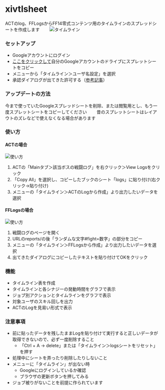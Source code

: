 # xivtlsheet
ACTのlog、FFLogsからFF14零式コンテンツ用のタイムラインのスプレッドシートを作成します　　
![タイムライン](https://i.imgur.com/Wpwljta.png)

### セットアップ
- Googleアカウントにログイン
- [ここをクリックして](https://docs.google.com/spreadsheets/d/1L8iDIn373U3rOGpw5KPLYQ3oE-U-BjJWxSTcbE4xbJE/copy)自分のGoogleアカウントのドライブにスプレットシートをコピー
- メニューから「タイムライン＞ユーザ名設定」を選択
- 承認ダイアログが出てきた許可する（[参考記事](https://www.virment.com/step-allow-google-apps-script/)）

### アップデートの方法
今まで使っていたGoogleスプレッドシートを削除、または閲覧用とし、もう一度スプレットシートをコピーしてください　　
昔のスプレットシートはレイアウトのズレなどで使えなくなる場合があります

### 使い方
#### ACTの場合
![使い方](https://i.imgur.com/xRyYtho.gif)
1. ACTの「Mainタブ＞該当ボスの戦闘ログ」を右クリック＞View Logsをクリック
1. 「Copy All」を選択し、コピーしたブックのシート「logs」に貼り付け(右クリック→貼り付け)
1. メニューの「タイムライン＞ACTのLogから作成」より出力したいデータを選択

#### FFLogsの場合
![使い方](https://i.imgur.com/wxDsYht.gif)
1. 戦闘ログのページを開く
1. URLのreports/の後「ランダムな文字#fight=数字」の部分をコピー
1. メニューの「タイムライン＞FFLogsから作成」より出力したいデータを選択
1. 出てきたダイアログにコピーしたテキストを貼り付けてOKをクリック

### 機能
- タイムライン表を作成
- タイムラインと各シナジーの発動時間をグラフで表示
- ジョブ別アクションとタイムラインをグラフで表示
- 対象ユーザのスキル回しを出力
- ACTのLogを見易い形式で表示

### 注意事項
- 前に貼ったデータを残したままLogを貼り付けて実行すると正しいデータが取得できないので、必ず一度削除すること	
  - 「Ctrl + A → delete」または「タイムライン＞logsシートをリセット」を押す
- 処理中にシートを弄ったり削除したりしないこと	
- メニューに「タイムライン」が出ない時	
  - Googleにログインしているか確認
  - ブラウザの更新ボタンを押してみる
- ジョブ被りがないことを前提に作られています	
